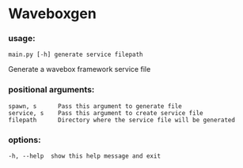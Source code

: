 
# Waveboxgen

### usage: 
    main.py [-h] generate service filepath

Generate a wavebox framework service file

### positional arguments:
    spawn, s      Pass this argument to generate file
    service, s    Pass this argument to create service file
    filepath      Directory where the service file will be generated

### options:
    -h, --help  show this help message and exit
